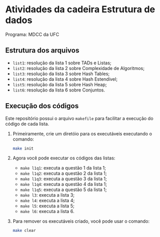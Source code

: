 # Atividades da cadeira Estrutura de dados

Programa: MDCC da UFC

## Estrutura dos arquivos

- `list1`: resolução da lista 1 sobre TADs e Listas;
- `list2`: resolução da lista 2 sobre Complexidade de Algoritmos;
- `list3`: resolução da lista 3 sobre Hash Tables;
- `list4`: resolução da lista 4 sobre Hash Estendível;
- `list5`: resolução da lista 5 sobre Hash Heap;
- `list6`: resolução da lista 6 sobre Conjuntos.

## Execução dos códigos

Este repositório possui o arquivo `makefile` para facilitar a execução do código de cada lista.

1. Primeiramente, crie um diretóio para os executáveis executando o comando:

    ```bash
    make init
    ```

2. Agora você pode executar os códigos das listas:
    - `make l1q1`: executa a questão 1 da lista 1;
    - `make l1q2`: executa a questão 2 da lista 1;
    - `make l1q3`: executa a questão 3 da lista 1;
    - `make l1q4`: executa a questão 4 da lista 1;
    - `make l1q5`: executa a questão 5 da lista 1;
    - `make l3`: executa a lista 3;
    - `make l4`: executa a lista 4;
    - `make l5`: executa a lista 5;
    - `make l6`: executa a lista 6.

3. Para remover os executáveis criado, você pode usar o comando:

    ```bash
    make clear
    ```

